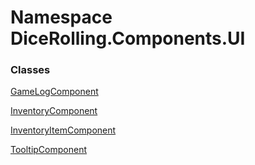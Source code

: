 # <a id="DiceRolling_Components_UI"></a> Namespace DiceRolling.Components.UI

### Classes

 [GameLogComponent](DiceRolling.Components.UI.GameLogComponent.md)

 [InventoryComponent](DiceRolling.Components.UI.InventoryComponent.md)

 [InventoryItemComponent](DiceRolling.Components.UI.InventoryItemComponent.md)

 [TooltipComponent](DiceRolling.Components.UI.TooltipComponent.md)

